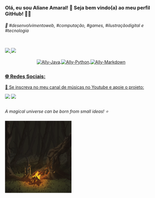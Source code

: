 <h3> Olá, eu sou Aliane Amaral! 🌱 Seja bem vindo(a) ao meu perfil GitHub! 👋🏻 </h3>
<h4></h4> 
 
<h6> 💫 #desenvolvimentoweb, #computação, #games, #ilustraçãodigital e #tecnologia </h6><br>
 
<div>
  <a href="[https://github.com/AlianeAmaral](https://github.com/AlianeAmaral)"> 
  <img height="170em" src="https://github-readme-stats.vercel.app/api?username=AlianeAmaral&show_icons=true&theme=tokyonight&include_all_commits=true&count_private=true"/>
  <img height="100em" src="https://github-readme-stats.vercel.app/api/top-langs/?username=AlianeAmaral&layout=compact&langs_count=16&theme=tokyonight"/>
</div>

<br>
  
<div align="center" style="display: inline_block">
  <img align="center" alt="Ally-Java" height="40" width="50" src="https://cdn.jsdelivr.net/gh/devicons/devicon/icons/java/java-original.svg" />
  <img align="center" alt="Ally-Python" height="40" width="50" src="https://cdn.jsdelivr.net/gh/devicons/devicon/icons/python/python-original-wordmark.svg" /> 
  <img align="center" alt="Ally-Markdown" height="60" width="60" src="https://icon-library.com/images/markdown-icon/markdown-icon-4.jpg"/>
</div>
  
##

<h3> 🌐 Redes Sociais: <br></h3>

<div>  

 🤍 Se inscreva no meu canal de músicas no Youtube e apoie o projeto: <br>
 
   <a href="https://www.youtube.com/@lofi_sleep" target="_blank"><img src="https://img.shields.io/badge/YouTube-FF0000?style=for-the-badge&logo=youtube&logoColor=white" target="_blank"></a>
   <a href="https://www.linkedin.com/in/alianeamaral/" target="_blank"><img src="https://img.shields.io/badge/-LinkedIn-%230077B5?style=for-the-badge&logo=linkedin&logoColor=white" target="_blank"></a> 
  
 

##

 <i> A magical universe can be born from small ideas! ⭐️</i> <br> <br>
 <img src="https://github.com/AlianeAmaral/AlianeAmaral/blob/main/Fire-Pixel.gif" width="220">
 
 
